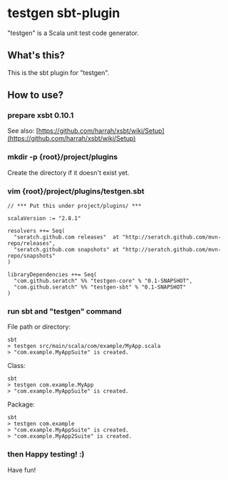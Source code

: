 # testgen sbt-plugin

"testgen" is a Scala unit test code generator.

## What's this?

This is the sbt plugin for "testgen".

## How to use?

### prepare xsbt 0.10.1

See also: [https://github.com/harrah/xsbt/wiki/Setup](https://github.com/harrah/xsbt/wiki/Setup)

### mkdir -p {root}/project/plugins

Create the directory if it doesn't exist yet.

### vim {root}/project/plugins/testgen.sbt

    // *** Put this under project/plugins/ ***

    scalaVersion := "2.8.1"

    resolvers ++= Seq(
      "seratch.github.com releases"  at "http://seratch.github.com/mvn-repo/releases",
      "seratch.github.com snapshots" at "http://seratch.github.com/mvn-repo/snapshots"
    )

    libraryDependencies ++= Seq(
      "com.github.seratch" %% "testgen-core" % "0.1-SNAPSHOT",
      "com.github.seratch" %% "testgen-sbt" % "0.1-SNAPSHOT"
    )

### run sbt and "testgen" command

File path or directory:

    sbt
    > testgen src/main/scala/com/example/MyApp.scala
    > "com.example.MyAppSuite" is created.

Class:

    sbt
    > testgen com.example.MyApp
    > "com.example.MyAppSuite" is created.

Package:

    sbt
    > testgen com.example
    > "com.example.MyAppSuite" is created.
    > "com.example.MyApp2Suite" is created.

### then Happy testing! :)

Have fun!

